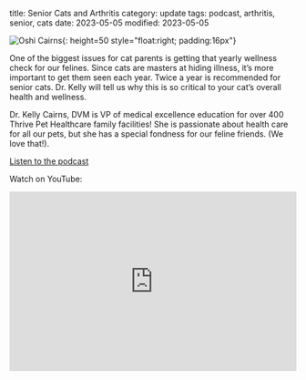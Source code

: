title: Senior Cats and Arthritis
category: update
tags: podcast, arthritis, senior, cats
date: 2023-05-05
modified: 2023-05-05

![Oshi Cairns]({static}/images/oshi.jpg){: height=50 style="float:right; padding:16px"}

One of the biggest issues for cat parents is getting that yearly wellness check for our felines. Since cats are masters at hiding illness, it’s more important to get them seen each year. Twice a year is recommended for senior cats. Dr. Kelly will tell us why this is so critical to your cat’s overall health and wellness.

Dr. Kelly Cairns, DVM is VP of medical excellence education for over 400 Thrive Pet Healthcare family facilities! She is passionate about health care for all our pets, but she has a special fondness for our feline friends. (We love that!). 

[Listen to the podcast](https://www.petliferadio.com/19catsandcountingep88.html)

Watch on YouTube:

<iframe width="100%" height="315" src="https://www.youtube.com/embed/b8rvWzbk0XI" title="YouTube video player" frameborder="0" allow="accelerometer; autoplay; clipboard-write; encrypted-media; gyroscope; picture-in-picture; web-share" allowfullscreen></iframe>
